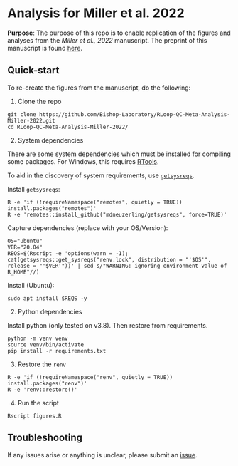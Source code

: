 # Analysis for Miller et al. 2022

**Purpose**: The purpose of this repo is to enable replication of the 
figures and analyses from the *Miller et al., 2022* manuscript. The preprint of this manuscript is found [here](https://www.biorxiv.org/content/10.1101/2021.11.01.466823v2.full). 

## Quick-start

To re-create the figures from the manuscript, do the following:

1. Clone the repo

```shell
git clone https://github.com/Bishop-Laboratory/RLoop-QC-Meta-Analysis-Miller-2022.git
cd RLoop-QC-Meta-Analysis-Miller-2022/
```

2. System dependencies

There are some system dependencies which must be installed 
for compiling some packages. For Windows, this requires [RTools](https://cran.r-project.org/bin/windows/Rtools/).

To aid in the discovery of system requirements, use [`getsysreqs`](https://github.com/mdneuzerling/getsysreqs).

Install `getsysreqs`:

```shell
R -e 'if (!requireNamespace("remotes", quietly = TRUE)) install.packages("remotes")'
R -e 'remotes::install_github("mdneuzerling/getsysreqs", force=TRUE)'
```

Capture dependencies (replace with your OS/Version):

```shell
OS="ubuntu"
VER="20.04"
REQS=$(Rscript -e 'options(warn = -1); cat(getsysreqs::get_sysreqs("renv.lock", distribution = "'$OS'", release = "'$VER'"))' | sed s/"WARNING: ignoring environment value of R_HOME"//)
```

Install (Ubuntu):

```shell
sudo apt install $REQS -y
```

2. Python dependencies

Install python (only tested on v3.8). Then restore from requirements. 

```shell
python -m venv venv
source venv/bin/activate
pip install -r requirements.txt
```

3. Restore the `renv`

```shell
R -e 'if (!requireNamespace("renv", quietly = TRUE)) install.packages("renv")'
R -e 'renv::restore()'
```

4. Run the script

```shell
Rscript figures.R
```

## Troubleshooting

If any issues arise or anything is unclear, please submit an [issue](https://github.com/Bishop-Laboratory/RLoop-QC-Meta-Analysis-Miller-2022/issues).

